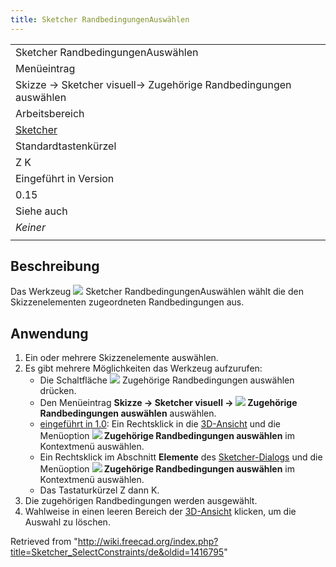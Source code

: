 ```yaml
---
title: Sketcher RandbedingungenAuswählen
---
```


|                                                                 |
| --------------------------------------------------------------- |
| Sketcher RandbedingungenAuswählen                               |
| Menüeintrag                                                     |
| Skizze → Sketcher visuell→ Zugehörige Randbedingungen auswählen |
| Arbeitsbereich                                                  |
| [Sketcher](/Sketcher_Workbench/de "Sketcher Workbench/de")      |
| Standardtastenkürzel                                            |
| Z K                                                             |
| Eingeführt in Version                                           |
| 0.15                                                            |
| Siehe auch                                                      |
| _Keiner_                                                        |
|                                                                 |

## Beschreibung

Das Werkzeug ![](/images/Sketcher_SelectConstraints.svg) Sketcher RandbedingungenAuswählen wählt die den Skizzenelementen zugeordneten Randbedingungen aus.

## Anwendung

1. Ein oder mehrere Skizzenelemente auswählen.
2. Es gibt mehrere Möglichkeiten das Werkzeug aufzurufen:
   - Die Schaltfläche ![](/images/Sketcher_SelectConstraints.svg) Zugehörige Randbedingungen auswählen drücken.
   - Den Menüeintrag **Skizze → Sketcher visuell → ![](/images/Sketcher_SelectConstraints.svg) Zugehörige Randbedingungen auswählen** auswählen.
   - [eingeführt in 1.0](/Release_notes_1.0/de "Release notes 1.0/de"): Ein Rechtsklick in die [3D-Ansicht](/3D_view/de "3D view/de") und die Menüoption **![](/images/Sketcher_SelectConstraints.svg) Zugehörige Randbedingungen auswählen** im Kontextmenü auswählen.
   - Ein Rechtsklick im Abschnitt **Elemente** des [Sketcher-Dialogs](/Sketcher_Dialog/de "Sketcher Dialog/de") und die Menüoption **![](/images/Sketcher_SelectConstraints.svg) Zugehörige Randbedingungen auswählen** im Kontextmenü auswählen.
   - Das Tastaturkürzel Z dann K.
3. Die zugehörigen Randbedingungen werden ausgewählt.
4. Wahlweise in einen leeren Bereich der [3D-Ansicht](/3D_view/de "3D view/de") klicken, um die Auswahl zu löschen.

Retrieved from "<http://wiki.freecad.org/index.php?title=Sketcher_SelectConstraints/de&oldid=1416795>"
